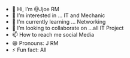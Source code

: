 - 👋 Hi, I’m @Jjoe RM
- 👀 I’m interested in ... IT and Mechanic
- 🌱 I’m currently learning ... Networking
- 💞️ I’m looking to collaborate on ...all IT Project
- 📫 How to reach me social Media
- 😄 Pronouns: J RM
- ⚡ Fun fact: All

<!---
Jjoe07/Jjoe07 is a ✨ special ✨ repository because its `README.md` (this file) appears on your GitHub profile.
You can click the Preview link to take a look at your changes.
--->
